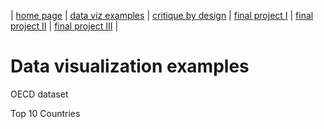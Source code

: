 | [home page](https://cmustudent.github.io/tswd-portfolio-templates/) | [data viz examples](dataviz-examples) | [critique by design](critique-by-design) | [final project I](final-project-part-one) | [final project II](final-project-part-two) | [final project III](final-project-part-three) |

# Data visualization examples

OECD dataset
<script type='module' src='https://us-east-1.online.tableau.com/javascripts/api/tableau.embedding.3.latest.min.js'>
  
</script>
<tableau-viz id='tableau-viz' src='https://us-east-1.online.tableau.com/t/smadinen-6560bd645d/views/GeneralGovernmentDebtofGDP/Sheet1' width='1576' height='907' hide-tabs toolbar='bottom' >
</tableau-viz>

Top 10 Countries
<script type='module' src='https://us-east-1.online.tableau.com/javascripts/api/tableau.embedding.3.latest.min.js'></script><tableau-viz id='tableau-viz' src='https://us-east-1.online.tableau.com/t/smadinen-6560bd645d/views/Book2/Sheet1' width='1896' height='907' hide-tabs toolbar='bottom' ></tableau-viz>
